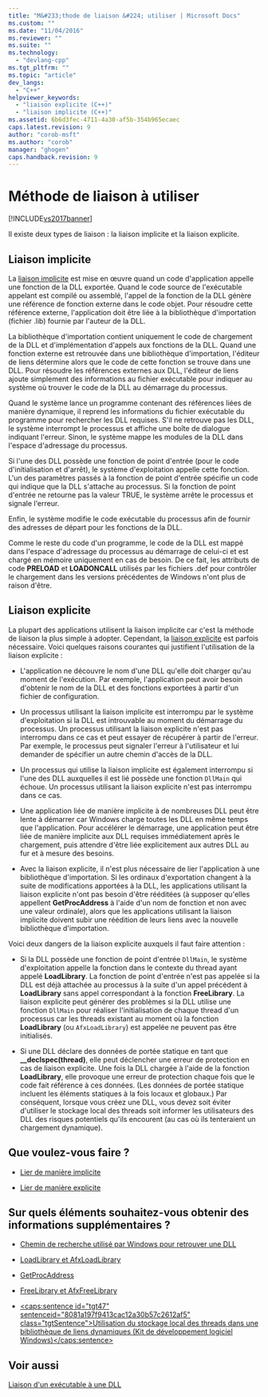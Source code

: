 ```yaml
---
title: "M&#233;thode de liaison &#224; utiliser | Microsoft Docs"
ms.custom: ""
ms.date: "11/04/2016"
ms.reviewer: ""
ms.suite: ""
ms.technology: 
  - "devlang-cpp"
ms.tgt_pltfrm: ""
ms.topic: "article"
dev_langs: 
  - "C++"
helpviewer_keywords: 
  - "liaison explicite (C++)"
  - "liaison implicite (C++)"
ms.assetid: 6b6d3fec-4711-4a30-af5b-354b965ecaec
caps.latest.revision: 9
author: "corob-msft"
ms.author: "corob"
manager: "ghogen"
caps.handback.revision: 9
---
```

# M&#233;thode de liaison &#224; utiliser
[!INCLUDE[vs2017banner](../assembler/inline/includes/vs2017banner.md)]

Il existe deux types de liaison : la liaison implicite et la liaison explicite.  
  
## Liaison implicite  
 La [liaison implicite](../build/linking-implicitly.md) est mise en œuvre quand un code d'application appelle une fonction de la DLL exportée.  Quand le code source de l'exécutable appelant est compilé ou assemblé, l'appel de la fonction de la DLL génère une référence de fonction externe dans le code objet.  Pour résoudre cette référence externe, l'application doit être liée à la bibliothèque d'importation \(fichier .lib\) fournie par l'auteur de la DLL.  
  
 La bibliothèque d'importation contient uniquement le code de chargement de la DLL et d'implémentation d'appels aux fonctions de la DLL.  Quand une fonction externe est retrouvée dans une bibliothèque d'importation, l'éditeur de liens détermine alors que le code de cette fonction se trouve dans une DLL.  Pour résoudre les références externes aux DLL, l'éditeur de liens ajoute simplement des informations au fichier exécutable pour indiquer au système où trouver le code de la DLL au démarrage du processus.  
  
 Quand le système lance un programme contenant des références liées de manière dynamique, il reprend les informations du fichier exécutable du programme pour rechercher les DLL requises.  S'il ne retrouve pas les DLL, le système interrompt le processus et affiche une boîte de dialogue indiquant l'erreur.  Sinon, le système mappe les modules de la DLL dans l'espace d'adressage du processus.  
  
 Si l'une des DLL possède une fonction de point d'entrée \(pour le code d'initialisation et d'arrêt\), le système d'exploitation appelle cette fonction.  L'un des paramètres passés à la fonction de point d'entrée spécifie un code qui indique que la DLL s'attache au processus.  Si la fonction de point d'entrée ne retourne pas la valeur TRUE, le système arrête le processus et signale l'erreur.  
  
 Enfin, le système modifie le code exécutable du processus afin de fournir des adresses de départ pour les fonctions de la DLL.  
  
 Comme le reste du code d'un programme, le code de la DLL est mappé dans l'espace d'adressage du processus au démarrage de celui\-ci et est chargé en mémoire uniquement en cas de besoin.  De ce fait, les attributs de code **PRELOAD** et **LOADONCALL** utilisés par les fichiers .def pour contrôler le chargement dans les versions précédentes de Windows n'ont plus de raison d'être.  
  
## Liaison explicite  
 La plupart des applications utilisent la liaison implicite car c'est la méthode de liaison la plus simple à adopter.  Cependant, la [liaison explicite](../build/linking-explicitly.md) est parfois nécessaire.  Voici quelques raisons courantes qui justifient l'utilisation de la liaison explicite :  
  
-   L'application ne découvre le nom d'une DLL qu'elle doit charger qu'au moment de l'exécution.  Par exemple, l'application peut avoir besoin d'obtenir le nom de la DLL et des fonctions exportées à partir d'un fichier de configuration.  
  
-   Un processus utilisant la liaison implicite est interrompu par le système d'exploitation si la DLL est introuvable au moment du démarrage du processus.  Un processus utilisant la liaison explicite n'est pas interrompu dans ce cas et peut essayer de récupérer à partir de l'erreur.  Par exemple, le processus peut signaler l'erreur à l'utilisateur et lui demander de spécifier un autre chemin d'accès de la DLL.  
  
-   Un processus qui utilise la liaison implicite est également interrompu si l'une des DLL auxquelles il est lié possède une fonction `DllMain` qui échoue.  Un processus utilisant la liaison explicite n'est pas interrompu dans ce cas.  
  
-   Une application liée de manière implicite à de nombreuses DLL peut être lente à démarrer car Windows charge toutes les DLL en même temps que l'application.  Pour accélérer le démarrage, une application peut être liée de manière implicite aux DLL requises immédiatement après le chargement, puis attendre d'être liée explicitement aux autres DLL au fur et à mesure des besoins.  
  
-   Avec la liaison explicite, il n'est plus nécessaire de lier l'application à une bibliothèque d'importation.  Si les ordinaux d'exportation changent à la suite de modifications apportées à la DLL, les applications utilisant la liaison explicite n'ont pas besoin d'être rééditées \(à supposer qu'elles appellent **GetProcAddress** à l'aide d'un nom de fonction et non avec une valeur ordinale\), alors que les applications utilisant la liaison implicite doivent subir une réédition de leurs liens avec la nouvelle bibliothèque d'importation.  
  
 Voici deux dangers de la liaison explicite auxquels il faut faire attention :  
  
-   Si la DLL possède une fonction de point d'entrée `DllMain`, le système d'exploitation appelle la fonction dans le contexte du thread ayant appelé **LoadLibrary**.  La fonction de point d'entrée n'est pas appelée si la DLL est déjà attachée au processus à la suite d'un appel précédent à **LoadLibrary** sans appel correspondant à la fonction **FreeLibrary**.  La liaison explicite peut générer des problèmes si la DLL utilise une fonction `DllMain` pour réaliser l'initialisation de chaque thread d'un processus car les threads existant au moment où la fonction **LoadLibrary** \(ou `AfxLoadLibrary`\) est appelée ne peuvent pas être initialisés.  
  
-   Si une DLL déclare des données de portée statique en tant que **\_\_declspec\(thread\)**, elle peut déclencher une erreur de protection en cas de liaison explicite.  Une fois la DLL chargée à l'aide de la fonction **LoadLibrary**, elle provoque une erreur de protection chaque fois que le code fait référence à ces données. \(Les données de portée statique incluent les éléments statiques à la fois locaux et globaux.\) Par conséquent, lorsque vous créez une DLL, vous devez soit éviter d'utiliser le stockage local des threads soit informer les utilisateurs des DLL des risques potentiels qu'ils encourent \(au cas où ils tenteraient un chargement dynamique\).  
  
## Que voulez\-vous faire ?  
  
-   [Lier de manière implicite](../build/linking-implicitly.md)  
  
-   [Lier de manière explicite](../build/linking-explicitly.md)  
  
## Sur quels éléments souhaitez\-vous obtenir des informations supplémentaires ?  
  
-   [Chemin de recherche utilisé par Windows pour retrouver une DLL](../build/search-path-used-by-windows-to-locate-a-dll.md)  
  
-   [LoadLibrary et AfxLoadLibrary](../build/loadlibrary-and-afxloadlibrary.md)  
  
-   [GetProcAddress](../build/getprocaddress.md)  
  
-   [FreeLibrary et AfxFreeLibrary](../build/freelibrary-and-afxfreelibrary.md)  
  
-   [\<caps:sentence id\="tgt47" sentenceid\="8081a197f9413cac12a30b57c2612af5" class\="tgtSentence"\>Utilisation du stockage local des threads dans une bibliothèque de liens dynamiques \(Kit de développement logiciel Windows\)\<\/caps:sentence\>](http://msdn.microsoft.com/library/windows/desktop/ms686997)  
  
## Voir aussi  
 [Liaison d'un exécutable à une DLL](../build/linking-an-executable-to-a-dll.md)